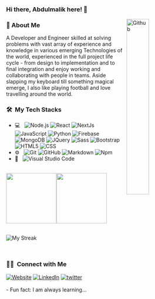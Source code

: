 ### Hi there, Abdulmalik here! 👋

<img width="35%" align="right" alt="Github" src="https://user-images.githubusercontent.com/48678280/88862734-4903af80-d201-11ea-968b-9c939d88a37c.gif" />

<h3>👷&nbsp;About Me </h3>
A Developer and Engineer skilled at solving problems with vast array of experience and knowledge in various emerging Technologies of the world, experienced in the full project life cycle - from design to implementation and to final integration and enjoy working and collaborating with people in teams. Aside slapping my keyboard till something magical emerge, I also like playing football and love travelling around the world.
<h3> 🛠 &nbsp;My Tech Stacks</h3>
  
- 💻 &nbsp;
  ![Node.js](https://img.shields.io/badge/-Node.js-333333?style=flat&logo=node.js)
  ![React](https://img.shields.io/badge/-React-333333?style=flat&logo=react)
  ![NextJs](https://img.shields.io/badge/-Next.js-333333?style=flat&logo=next.js)
  ![JavaScript](https://img.shields.io/badge/-JavaScript-333333?style=flat&logo=javascript)
  ![Python](https://img.shields.io/badge/-Python-333333?style=flat&logo=python)
  ![Firebase](https://img.shields.io/badge/-Firebase-333333?style=flat-square&logo=firebase)
  ![MongoDB](https://img.shields.io/badge/-MongoDB-333333?style=flat&logo=mongodb)
  ![JQuery](https://img.shields.io/badge/-Jquery-333333?style=flat&logo=jquery)
  ![Sass](https://img.shields.io/badge/-Sass-333333?style=flat&logo=sass)
  ![Bootstrap](https://img.shields.io/badge/-Bootstrap-333333?style=flat&logo=bootstrap&logoColor=563D7C)
  ![HTML5](https://img.shields.io/badge/-HTML5-333333?style=flat&logo=HTML5)
  ![CSS](https://img.shields.io/badge/-CSS-333333?style=flat&logo=CSS3&logoColor=1572B6)
- ⚙️ &nbsp;
  ![Git](https://img.shields.io/badge/-Git-333333?style=flat&logo=git)
  ![GitHub](https://img.shields.io/badge/-GitHub-333333?style=flat&logo=github)
  ![Markdown](https://img.shields.io/badge/-Markdown-333333?style=flat&logo=markdown)
  ![Npm](https://img.shields.io/badge/-Npm-333333?style=flat&logo=npm)
- 🔧 &nbsp;
  ![Visual Studio Code](https://img.shields.io/badge/-Visual%20Studio%20Code-333333?style=flat&logo=visual-studio-code&logoColor=007ACC)

<br/>
<a href="https://www.abdulmalikadekunle.netlify.app/"><img height="137px" align="center" src="https://github-readme-stats.vercel.app/api?username=Adekunle27&hide_title=false&hide_border=true&show_icons=true&include_all_commits=true&count_private=true&line_height=21&text_color=000&icon_color=000&bg_color=0,ea6161,ffc64d,fffc4d,52fa5a&theme=graywhite" /><!-- wi*quL3fcV --><img height="137px" align="center" src="https://github-readme-stats.vercel.app/api/top-langs/?username=Adekunle27&hide=html&hide_title=false&hide_border=true&layout=compact&langs_count=8&exclude_repo=comp426,Redventures-Movie-Quotes&text_color=000&icon_color=fff&bg_color=0,52fa5a,4dfcff,c64dff&theme=graywhite" /></a>
<br><br/>
<p><img align="center" src="https://github-readme-streak-stats.herokuapp.com/?user=Adekunle27&theme=dark" alt="My Streak" /></p>
<br/>
<h3> 🤝🏻 &nbsp;Connect with Me </h3>

<p>
<a href="https://abdulmalikadekunle.netlify.app"><img alt="Website" src="https://img.shields.io/badge/Website-My Website-blue?style=flat-square&logo=google-chrome"></a>
<a href="https://www.linkedin.com/in/abdulmalik-adekunle"><img alt="LinkedIn" src="https://img.shields.io/badge/LinkedIn-Abdulmalik Adekunle-blue?style=flat-square&logo=linkedin"></a>
<a href="https://twitter.com/Localhost_5000"><img alt="twitter" src="https://img.shields.io/badge/Twitter-Localhost_5000-blue?style=flat-square&logo=twitter"></a><br><br>
- Fun fact: I am always learning... 
